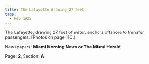 ```yaml
---  
title: The Lafayette drawing 27 feet  
tags:  
  - Feb 1925  
---  
```

  
The Lafayette, drawing 27 feet of water, anchors offshore to transfer passengers. [Photos on page 11C.]  
  
Newspapers: **Miami Morning News or The Miami Herald**  
  
Page: **2**, Section: **A** 
